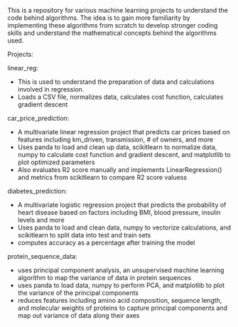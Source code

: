 This is a repository for various machine learning projects to understand the code behind algorithms. The idea is to gain more familiarity by implementing these algorithms from scratch to develop stronger coding skills and understand the mathematical concepts behind the algorithms used.

Projects:

linear_reg:
- This is used to understand the preparation of data and calculations involved in regression.
- Loads a CSV file, normalizes data, calculates cost function, calculates gradient descent

car_price_prediction:
- A multivariate linear regression project that predicts car prices based on features including km_driven, transmission, # of owners, and more
- Uses panda to load and clean up data, scikitlearn to normalize data, numpy to calculate cost function and gradient descent, and matplotlib to plot optimized parameters
- Also evaluates R2 score manually and implements LinearRegression() and metrics from scikitlearn to compare R2 score valuess

diabetes_prediction:
- A multivariate logistic regression project that predicts the probability of heart disease based on factors including BMI, blood pressure, insulin levels and more
- Uses panda to load and clean data, numpy to vectorize calculations, and scikitlearn to split data into test and train sets
- computes accuracy as a percentage after training the model

protein_sequence_data:
- uses principal component analysis, an unsupervised machine learning algorithm to map the variance of data in protein sequences
- uses panda to load data, numpy to perform PCA, and matplotlib to plot the variance of the principal components
- reduces features including amino acid composition, sequence length, and molecular weights of proteins to capture principal components and map out variance of data along their axes
